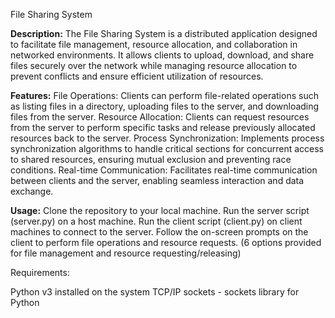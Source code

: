 File Sharing System

**Description:**
The File Sharing System is a distributed application designed to facilitate file management, resource allocation, and collaboration in networked environments. It allows clients to upload, download, and share files securely over the network while managing resource allocation to prevent conflicts and ensure efficient utilization of resources.

**Features:**
File Operations: Clients can perform file-related operations such as listing files in a directory, uploading files to the server, and downloading files from the server.
Resource Allocation: Clients can request resources from the server to perform specific tasks and release previously allocated resources back to the server.
Process Synchronization: Implements process synchronization algorithms to handle critical sections for concurrent access to shared resources, ensuring mutual exclusion and preventing race conditions.
Real-time Communication: Facilitates real-time communication between clients and the server, enabling seamless interaction and data exchange.

**Usage:**
Clone the repository to your local machine.
Run the server script (server.py) on a host machine.
Run the client script (client.py) on client machines to connect to the server.
Follow the on-screen prompts on the client to perform file operations and resource requests. (6 options provided for file management and resource requesting/releasing)

Requirements:

Python v3 installed on the system
TCP/IP sockets - sockets library for Python
